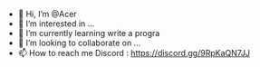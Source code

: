 - 👋 Hi, I’m @Acer
- 👀 I’m interested in ...
- 🌱 I’m currently learning  write a progra
- 💞️ I’m looking to collaborate on ...
- 📫 How to reach me Discord : https://discord.gg/9RpKaQN7JJ

<!---
Xuan/Xuan is a ✨ special ✨ repository because its `README.md` (this file) appears on your GitHub profile.
You can click the Preview link to take a look at your changes.
--->
